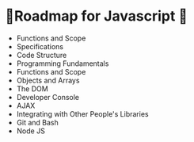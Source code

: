 # 📕Roadmap for Javascript 📕

- Functions and Scope
- Specifications
- Code Structure
- Programming Fundamentals
- Functions and Scope
- Objects and Arrays
- The DOM
- Developer Console
- AJAX
- Integrating with Other People's Libraries
- Git and Bash
- Node JS
